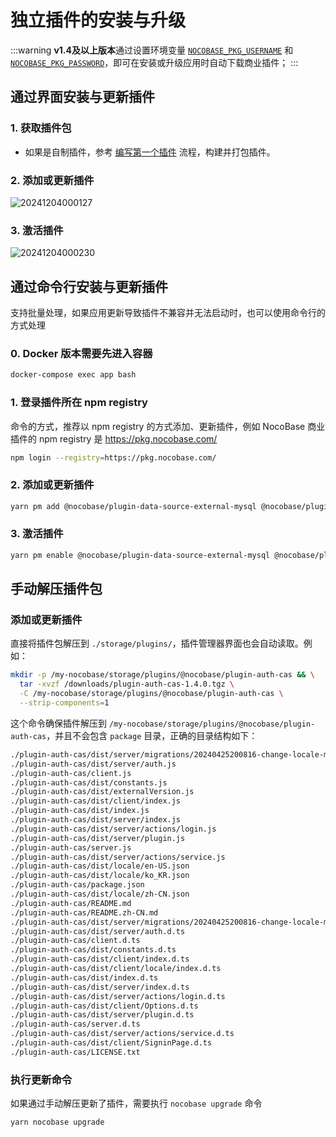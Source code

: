 # 独立插件的安装与升级

:::warning
**v1.4及以上版本**通过设置环境变量 [`NOCOBASE_PKG_USERNAME`](/welcome/getting-started/env#nocobase_pkg_username) 和 [`NOCOBASE_PKG_PASSWORD`](/welcome/getting-started/env#nocobase_pkg_password)，即可在安装或升级应用时自动下载商业插件；
:::

## 通过界面安装与更新插件

### 1. 获取插件包

- 如果是自制插件，参考 [编写第一个插件](/development/your-fisrt-plugin) 流程，构建并打包插件。

### 2. 添加或更新插件

![20241204000127](https://static-docs.nocobase.com/20241204000127.png)

### 3. 激活插件

![20241204000230](https://static-docs.nocobase.com/20241204000230.png)

## 通过命令行安装与更新插件

支持批量处理，如果应用更新导致插件不兼容并无法启动时，也可以使用命令行的方式处理

### 0. Docker 版本需要先进入容器

```bash
docker-compose exec app bash
```

### 1. 登录插件所在 npm registry

命令的方式，推荐以 npm registry 的方式添加、更新插件，例如 NocoBase 商业插件的 npm registry 是 https://pkg.nocobase.com/

```bash
npm login --registry=https://pkg.nocobase.com/
```

### 2. 添加或更新插件

```bash
yarn pm add @nocobase/plugin-data-source-external-mysql @nocobase/plugin-embed --registry=https://pkg.nocobase.com/
```

### 3. 激活插件

```bash
yarn pm enable @nocobase/plugin-data-source-external-mysql @nocobase/plugin-embed
```

## 手动解压插件包

### 添加或更新插件

直接将插件包解压到 `./storage/plugins/`，插件管理器界面也会自动读取。例如：

```bash
mkdir -p /my-nocobase/storage/plugins/@nocobase/plugin-auth-cas && \
  tar -xvzf /downloads/plugin-auth-cas-1.4.0.tgz \
  -C /my-nocobase/storage/plugins/@nocobase/plugin-auth-cas \
  --strip-components=1
```

这个命令确保插件解压到 `/my-nocobase/storage/plugins/@nocobase/plugin-auth-cas`，并且不会包含 `package` 目录，正确的目录结构如下：

```bash
./plugin-auth-cas/dist/server/migrations/20240425200816-change-locale-module.js
./plugin-auth-cas/dist/server/auth.js
./plugin-auth-cas/client.js
./plugin-auth-cas/dist/constants.js
./plugin-auth-cas/dist/externalVersion.js
./plugin-auth-cas/dist/client/index.js
./plugin-auth-cas/dist/index.js
./plugin-auth-cas/dist/server/index.js
./plugin-auth-cas/dist/server/actions/login.js
./plugin-auth-cas/dist/server/plugin.js
./plugin-auth-cas/server.js
./plugin-auth-cas/dist/server/actions/service.js
./plugin-auth-cas/dist/locale/en-US.json
./plugin-auth-cas/dist/locale/ko_KR.json
./plugin-auth-cas/package.json
./plugin-auth-cas/dist/locale/zh-CN.json
./plugin-auth-cas/README.md
./plugin-auth-cas/README.zh-CN.md
./plugin-auth-cas/dist/server/migrations/20240425200816-change-locale-module.d.ts
./plugin-auth-cas/dist/server/auth.d.ts
./plugin-auth-cas/client.d.ts
./plugin-auth-cas/dist/constants.d.ts
./plugin-auth-cas/dist/client/index.d.ts
./plugin-auth-cas/dist/client/locale/index.d.ts
./plugin-auth-cas/dist/index.d.ts
./plugin-auth-cas/dist/server/index.d.ts
./plugin-auth-cas/dist/server/actions/login.d.ts
./plugin-auth-cas/dist/client/Options.d.ts
./plugin-auth-cas/dist/server/plugin.d.ts
./plugin-auth-cas/server.d.ts
./plugin-auth-cas/dist/server/actions/service.d.ts
./plugin-auth-cas/dist/client/SigninPage.d.ts
./plugin-auth-cas/LICENSE.txt
```

### 执行更新命令

如果通过手动解压更新了插件，需要执行 `nocobase upgrade` 命令

```bash
yarn nocobase upgrade
```
